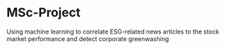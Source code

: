# MSc-Project
Using machine learning to correlate ESG-related news articles to the stock market performance and detect corporate greenwashing
